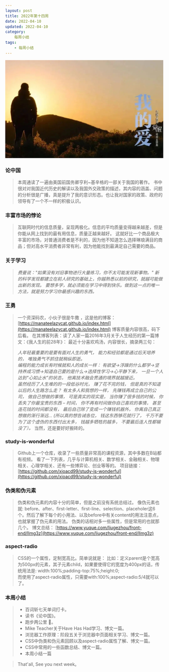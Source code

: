```yaml
---
layout: post
title: 2022年第十四周
date: 2022-04-10
updated: 2022-04-10
category:
    每周小结
tags:
    - 每周小结
---
```

![202214](https://raw.githubusercontent.com/liugezhou/image/master/img/202214.3p9dnst8q240.webp)
<!--more-->
### 论中国
> 本周通读了一遍由美国前国务卿亨利~基辛格的一部关于我国的著作。
> 书中很对对我国近代历史的解读以及我国外交政策的描述，其内容的涵盖、问题的分析很是广播，真是提升了我的意识形态。也让我对国家的政策、政府的领导有了一个不一样的积极认识。

### 丰富市场的悖论
> 互联网时代的信息质量，呈现两极化。信息的平均质量变得越来越差，但是你能从网上找到的最有用信息，质量正越来越好。
> 这就好比一个商品极大丰富的市场，对普通消费者是不利的，因为他不知道怎么选择琳琅满目的商品；但对高水平消费者非常有利，因为他能找到最满足自己需要的商品。

### 关于学习
> _费曼说："如果没有对旧事物进行大量练习，你不太可能发现新事物。"_
> _新的科学发现都建立在前人研究的基础上，你越熟悉以前的研究，就越可能做出新的发现。_
> _要想多学，就必须能在学习中得到快乐。做到这一点的唯一方法，就是努力学习你最感兴趣的东西。_

### 王勇
> 一个资深码农，小伙子很是牛撒 ，这是他的博客：[https://manateelazycat.github.io/index.html](https://manateelazycat.github.io/index.html)
> 博客质量内容很高，码下后看。
> 在其博客列表：读了人家一篇2016年3月关于人生经历的第一篇博文：《我人生的前28年》：
> 最近十分喜欢鸡汤，内容很长，摘录两三句：
> 
> _人年轻最重要的是要有面对人生的勇气， 能力和经验都是通过后天培养的， 唯独勇气不抓住就稍纵即逝。_
> <br />
> _编程的能力成长有时候就和人的成长一样： 有欲望->浮躁的什么都学->坚持养成习惯->知道自己要的是什么->选择性学习->心平静下来， 一旦一个人达到“心如止水”的状态， 他离技术融会贯通的境界就越接近。_
> <br />
> _虽然经历了人生难的的一段低谷时光， 赚了花不完的钱， 但是真的不知道以后的人生路怎么走？ 有太多人和我想的一样， 先赚钱再成立自己的公司， 做自己想做的事情， 可是真实的现实是， 当你赚了很多钱的时候， 你丢失了你最宝贵的东西 – 时间， 你不再有时间做你自己喜欢的事情， 甚至连花钱的时间都没有， 最后自己除了变成一个赚钱机器外， 你离自己真正想做的渐行渐远… (所以真的想告诫各位， 钱这东西够花就行了， 千万不要为了这个虚伪的东西付出太多， 钱越多牺牲的越多， 不要最后连人性都输没了）。_
> 当然，还是要好好搬砖的。

### study-is-wonderful
> Github上一个仓库，收录了一些质量非常高的课程资源，其中多数在B站都有视频。
> 看了一下列表，几乎与计算机相关、数学相关、金融相关、物理相关、心理学相关、还有一些博弈论、创业等等的。
> 项目链接：[https://github.com/xioacd99/study-is-wonderful](https://github.com/xioacd99/study-is-wonderful)

### 伪类和伪元素
> 伪类和伪元素的内容十分的简单，但是之前没有系统总结过。
> 像伪元素也就: before、after、first-letter、first-line、selection、placeholer这6个。然后了解下每个的小用法、以及before中有关content的用法注意点，也就掌握了伪元素的用法。
> 伪类的话相对多一些属性，但是常用的也就那几个。
> 博文总结：
> [https://www.yuque.com/liugezhou/front-end/llmg3z](https://www.yuque.com/liugezhou/front-end/llmg3z)

### aspect-radio
> CSS的一个属性，定制宽高比。简单说就是：
> 比如：定义parent是个宽高为500px的元素，其子元素child，如果要使得它的宽度为400px的话，传统用法是:	width:100%;padding-top:75%;height:0;<br />	而使用了aspect-radio属性，只需要with:100%;aspect-radio:5/4就可以了。

### 本周小结

> - 百词斩七天单词打卡。
> - 读书《论中国》。
> - 跑步两公里 🤣。
> - Mike Teacher关于Have Has Had学习、博文一篇。
> - 浏览器工作原理：阶段五关于浏览器中页面相关学习、博文一篇。
> - CSS中伪类和伪元素回顾以及aspect-radio属性了解、博文一篇。
> - CSS中常用的一些函数总结、博文一篇。
> - 本周小结一篇

 
> That'all, See you next week。


